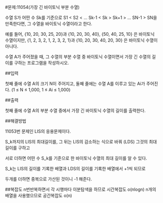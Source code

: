 #문제:11054(가장 긴 바이토닉 부분 수열)

수열 S가 어떤 수 Sk를 기준으로 S1 < S2 < ... Sk-1 < Sk > Sk+1 > ... SN-1 > SN을 만족한다면, 그 수열을 바이토닉 수열이라고 한다.

예를 들어, {10, 20, 30, 25, 20}과 {10, 20, 30, 40}, {50, 40, 25, 10} 은 바이토닉 수열이지만, {1, 2, 3, 2, 1, 2, 3, 2, 1}과 {10, 20, 30, 40, 20, 30} 은 바이토닉 수열이 아니다.

수열 A가 주어졌을 때, 그 수열의 부분 수열 중 바이토닉 수열이면서 가장 긴 수열의 길이를 구하는 프로그램을 작성하시오.

##입력

첫째 줄에 수열 A의 크기 N이 주어지고, 둘째 줄에는 수열 A를 이루고 있는 Ai가 주어진다. (1 ≤ N ≤ 1,000, 1 ≤ Ai ≤ 1,000)

##출력

첫째 줄에 수열 A의 부분 수열 중에서 가장 긴 바이토닉 수열의 길이를 출력한다.

##해결방법

11053번 문제인 LIS의 응용문제이다.

S_k까지의 LIS의 최대길이를, 그 뒤는 LIS의 감소하는 식으로 바꿔 (LDS) 그것의 최대길이를 구하고 

서로 더하면 어떤 수 S_k를 기준으로 한 바이토닉 수열의 최대 길이를 알 수 있다.

S_k는 LIS의 길이를 기록한 배열과 LDS의 길이를 기록한 배열에서 +1씩 되므로

두개를 더하면 중복으로 가산된 것이니 -1 해준다.

##복잡도
n번반복하면서 각 시행마다 이분탐색을 하므로 시간복잡도 o(nlogn) 
n개의 배열을 사용했으므로 공간복잡도 o(n)

